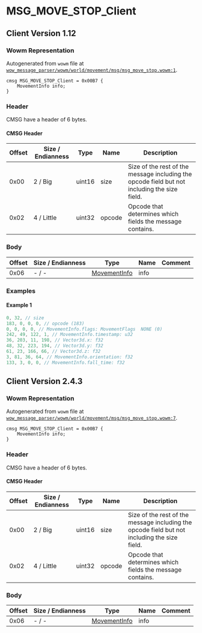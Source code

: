 # MSG_MOVE_STOP_Client

## Client Version 1.12

### Wowm Representation

Autogenerated from `wowm` file at [`wow_message_parser/wowm/world/movement/msg/msg_move_stop.wowm:1`](https://github.com/gtker/wow_messages/tree/main/wow_message_parser/wowm/world/movement/msg/msg_move_stop.wowm#L1).
```rust,ignore
cmsg MSG_MOVE_STOP_Client = 0x00B7 {
    MovementInfo info;
}
```
### Header

CMSG have a header of 6 bytes.

#### CMSG Header

| Offset | Size / Endianness | Type   | Name   | Description |
| ------ | ----------------- | ------ | ------ | ----------- |
| 0x00   | 2 / Big           | uint16 | size   | Size of the rest of the message including the opcode field but not including the size field.|
| 0x02   | 4 / Little        | uint32 | opcode | Opcode that determines which fields the message contains.|

### Body

| Offset | Size / Endianness | Type | Name | Comment |
| ------ | ----------------- | ---- | ---- | ------- |
| 0x06 | - / - | [MovementInfo](movementinfo.md) | info |  |

### Examples

#### Example 1

```c
0, 32, // size
183, 0, 0, 0, // opcode (183)
0, 0, 0, 0, // MovementInfo.flags: MovementFlags  NONE (0)
242, 49, 122, 1, // MovementInfo.timestamp: u32
36, 203, 11, 198, // Vector3d.x: f32
48, 32, 223, 194, // Vector3d.y: f32
61, 23, 166, 66, // Vector3d.z: f32
3, 81, 36, 64, // MovementInfo.orientation: f32
133, 3, 0, 0, // MovementInfo.fall_time: f32
```
## Client Version 2.4.3

### Wowm Representation

Autogenerated from `wowm` file at [`wow_message_parser/wowm/world/movement/msg/msg_move_stop.wowm:7`](https://github.com/gtker/wow_messages/tree/main/wow_message_parser/wowm/world/movement/msg/msg_move_stop.wowm#L7).
```rust,ignore
cmsg MSG_MOVE_STOP_Client = 0x00B7 {
    MovementInfo info;
}
```
### Header

CMSG have a header of 6 bytes.

#### CMSG Header

| Offset | Size / Endianness | Type   | Name   | Description |
| ------ | ----------------- | ------ | ------ | ----------- |
| 0x00   | 2 / Big           | uint16 | size   | Size of the rest of the message including the opcode field but not including the size field.|
| 0x02   | 4 / Little        | uint32 | opcode | Opcode that determines which fields the message contains.|

### Body

| Offset | Size / Endianness | Type | Name | Comment |
| ------ | ----------------- | ---- | ---- | ------- |
| 0x06 | - / - | [MovementInfo](movementinfo.md) | info |  |

